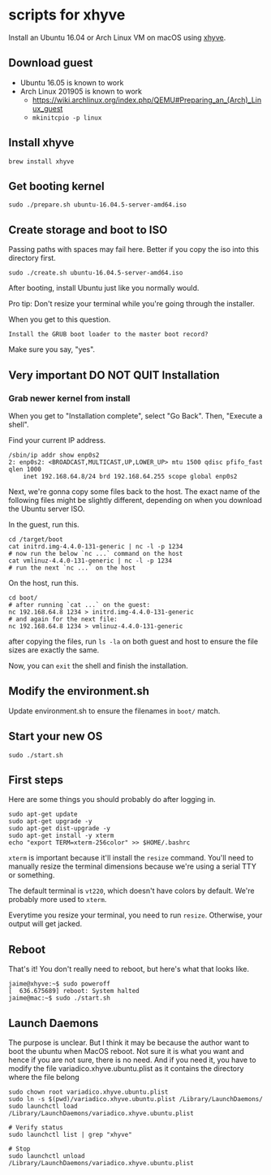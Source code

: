 # scripts for xhyve

Install an Ubuntu 16.04 or Arch Linux VM on macOS using [xhyve].

## Download guest

* Ubuntu 16.05 is known to work
* Arch Linux 201905 is known to work
  * https://wiki.archlinux.org/index.php/QEMU#Preparing_an_(Arch)_Linux_guest
  * `mkinitcpio -p linux`

## Install xhyve

```
brew install xhyve
```

## Get booting kernel

```
sudo ./prepare.sh ubuntu-16.04.5-server-amd64.iso
```

## Create storage and boot to ISO

Passing paths with spaces may fail here. Better if you copy the iso into this directory first.

```
sudo ./create.sh ubuntu-16.04.5-server-amd64.iso
```

After booting, install Ubuntu just like you normally would.

Pro tip: Don't resize your terminal while you're going through the installer.

When you get to this question.

```
Install the GRUB boot loader to the master boot record?
```

Make sure you say, "yes".

## Very important DO NOT QUIT Installation

### Grab newer kernel from install

When you get to "Installation complete", select "Go Back". Then, "Execute a
shell".

Find your current IP address.

```
/sbin/ip addr show enp0s2
2: enp0s2: <BROADCAST,MULTICAST,UP,LOWER_UP> mtu 1500 qdisc pfifo_fast qlen 1000
    inet 192.168.64.8/24 brd 192.168.64.255 scope global enp0s2
```

Next, we're gonna copy some files back to the host. The exact name of the
following files might be slightly different, depending on when you download the
Ubuntu server ISO.

In the guest, run this.

```
cd /target/boot
cat initrd.img-4.4.0-131-generic | nc -l -p 1234
# now run the below `nc ...` command on the host
cat vmlinuz-4.4.0-131-generic | nc -l -p 1234
# run the next `nc ...` on the host
```

On the host, run this.

```
cd boot/
# after running `cat ...` on the guest:
nc 192.168.64.8 1234 > initrd.img-4.4.0-131-generic
# and again for the next file:
nc 192.168.64.8 1234 > vmlinuz-4.4.0-131-generic
```

after copying the files, run `ls -la` on both guest and host to ensure the file sizes are exactly the same.

Now, you can `exit` the shell and finish the installation.

## Modify the environment.sh

Update environment.sh to ensure the filenames in `boot/` match.

## Start your new OS

```
sudo ./start.sh
```

## First steps

Here are some things you should probably do after logging in.

```
sudo apt-get update
sudo apt-get upgrade -y
sudo apt-get dist-upgrade -y
sudo apt-get install -y xterm
echo "export TERM=xterm-256color" >> $HOME/.bashrc
```

`xterm` is important because it'll install the `resize` command. You'll need to
manually resize the terminal dimensions because we're using a serial TTY or
something.

The default terminal is `vt220`, which doesn't have colors by default. We're
probably more used to `xterm`.

Everytime you resize your terminal, you need to run `resize`. Otherwise, your
output will get jacked.

## Reboot

That's it! You don't really need to reboot, but here's what that looks like.

```
jaime@xhyve:~$ sudo poweroff
[  636.675689] reboot: System halted
jaime@mac:~$ sudo ./start.sh
```

## Launch Daemons

The purpose is unclear.  But I think it may be because the author want to boot the ubuntu when MacOS reboot.
Not sure it is what you want and hence if you are not sure, there is no need.
And if you need it, you have to modify the file variadico.xhyve.ubuntu.plist as it contains the directory where the file belong

```
sudo chown root variadico.xhyve.ubuntu.plist
sudo ln -s $(pwd)/variadico.xhyve.ubuntu.plist /Library/LaunchDaemons/
sudo launchctl load /Library/LaunchDaemons/variadico.xhyve.ubuntu.plist

# Verify status
sudo launchctl list | grep "xhyve"

# Stop
sudo launchctl unload /Library/LaunchDaemons/variadico.xhyve.ubuntu.plist
```

[xhyve]: https://github.com/mist64/xhyve
